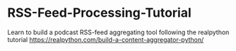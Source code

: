 # RSS-Feed-Processing-Tutorial
Learn to build a podcast RSS-feed aggregating tool following the realpython tutorial https://realpython.com/build-a-content-aggregator-python/
